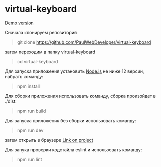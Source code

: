 # virtual-keyboard

[Demo version](https://paulwebdeveloper.github.io/virtual-keyboard/)

Сначала клонируем репозиторий

>git clone https://github.com/PaulWebDeveloper/virtual-keyboard

затем переходим в папку virtual-keyboard
  
>cd virtual-keyboard

Для запуска приложения установить [Node.js](https://nodejs.org/en/) не ниже 12 версии, набрать команду:

  >npm install
  
Для сборки приложения использовать команду, сборка произойдет в ./dist:

  >npm run build

Для запуска приложения без сборки использовать команду:

  >npm run dev

  затем открыть в браузере [Link on project](http://localhost:8080)

Для запука проверки кодстайла eslint и использовать команду:

  >npm run lint
